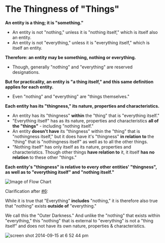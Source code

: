 # The Thingness of "Things"

**An entity is a thing; it is "something."**
* An entity is not "nothing," unless it is "nothing itself," which is itself also an entity.
* An entity is not "everything," unless it is "everything itself," which is itself an entity.

**Therefore: an entity may be something, nothing or everything.**
* Though, generally "nothing" and "everything" are reserved designations.

**But for practicality, an entity is "a thing itself," and this same definition applies for each entity.**
* Even "nothing" and "everything" are "things themselves."

**Each entity has its "thingness," its nature, properties and characteristics.**
* An entity has its "thingness" **within** the "thing" that is "everything itself."
* "Everything itself" has as its nature, properties and characteristics **all of the "things"** - including "nothing itself."
* An entity **doesn't have** its "thingness" within the "thing" that is "nothingness itself," but it does have it's "thingness" **in relation to** the "thing" that is "nothingness itself" as well as to all the other things.
* "Nothing itself" has only itself as its nature, properties and characteristics. Though other things **have relation to** it, it itself **has no relation** to these other "things."

**Each entity's "thingness" is relative to every other entities' "thingness", as well as to "everything itself" and "nothing itself."** 

![Image of Flow Chart](http://cl.ly/image/203c2d0j3g1T/Screen%20Shot%202014-09-15%20at%206.25.26%20PM.png)

Clarification after [#6](https://github.com/EarlyClues/UniversalFreeRealmsStandardProtocols/issues/6):

While it is true that "Everything" **includes** "nothing," it is therefore also true that "nothing" exists **outside of** "everything." 

We call this the "Outer Darkness." And unlike the "nothing" that exists within "everything," this "nothing" that is external to "everything" is not a "thing itself" and does not have its own nature, properties & characteristics.

![screen shot 2014-09-15 at 6 52 44 pm](https://cloud.githubusercontent.com/assets/4110243/4280314/be81781c-3d2b-11e4-80ba-e6f4a3c90d19.png)
